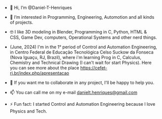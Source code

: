 - 👋 Hi, I’m @Daniel-T-Henriques
- 👀 I’m interested in Programming, Engineering, Automotion and all kinds of projects.
- 🤓 I like 3D modeling in Blender, Programming in C, Python, HTML & CSS, Game Dev, computers, Operational Systems and other nerd things.

- (June, 2024) I'm in the 1° period of Control and Automation Engineering,
in Centro Federal de Educação Tecnológica Celso Suckow da Fonseca (Nova Iguaçu, RJ, Brazil),
where i'm learning Prog in C, Calculus, Chemistry and Technical Drawing (I can't wait for start Physics).
Here you can see more about the place https://cefet-rj.br/index.php/apresentacao

- 🤝 If you want me to collaborate in any project, I'll be happy to help you.
- 📫 You can call me on my e-mail danielt.henriques@gmail.com
- ⚡ Fun fact: I started Control and Automation Engineering because I love Physics and Tech.

<!---
Daniel-T-Henriques/Daniel-T-Henriques is a ✨ special ✨ repository because its `README.md` (this file) appears on your GitHub profile.
You can click the Preview link to take a look at your changes.
--->
